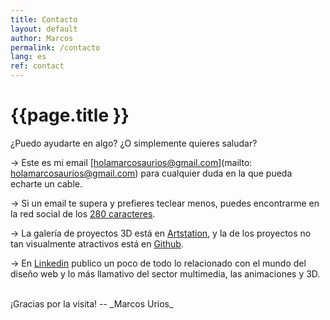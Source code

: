 ```yaml
---
title: Contacto
layout: default
author: Marcos
permalink: /contacto
lang: es
ref: contact
---
```

<h1>{{page.title }}</h1>

¿Puedo ayudarte en algo? ¿O simplemente quieres saludar? 

 → Este es mi email [holamarcosaurios@gmail.com](mailto: holamarcosaurios@gmail.com) para cualquier duda en la que pueda echarte un cable. 

 → Si un email te supera y prefieres teclear menos, puedes encontrarme en la red social de los [280 caracteres](https://www.twitter.com/Marcosaurios).

 → La galería de proyectos 3D está en [Artstation](https://www.artstation.com/), y la de los proyectos no tan visualmente atractivos está en [Github](https://github.com/Marcosaurios).

 → En [Linkedin](https://www.linkedin.com/in/marcosurios) publico un poco de todo lo relacionado con el mundo del diseño web y lo más llamativo del sector multimedia, las animaciones y 3D.

<br>
¡Gracias por la visita!
--
_Marcos Urios_
